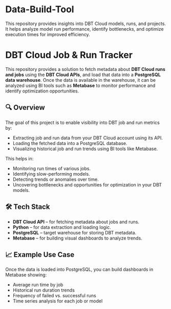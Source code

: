 # Data-Build-Tool
This repository provides insights into DBT Cloud models, runs, and projects. It helps analyze model run performance, identify bottlenecks, and optimize execution times for improved efficiency.


# DBT Cloud Job & Run Tracker

This repository provides a solution to fetch metadata about **DBT Cloud runs and jobs** using the **DBT Cloud APIs**, and load that data into a **PostgreSQL data warehouse**. Once the data is available in the warehouse, it can be analyzed using BI tools such as **Metabase** to monitor performance and identify optimization opportunities.

## 🔍 Overview

The goal of this project is to enable visibility into DBT job and run metrics by:

- Extracting job and run data from your DBT Cloud account using its API.
- Loading the fetched data into a PostgreSQL database.
- Visualizing historical job and run trends using BI tools like Metabase.

This helps in:

- Monitoring run times of various jobs.
- Identifying slow-performing models.
- Detecting trends or anomalies over time.
- Uncovering bottlenecks and opportunities for optimization in your DBT models.

## 🛠️ Tech Stack

- **DBT Cloud API** – for fetching metadata about jobs and runs.
- **Python** – for data extraction and loading logic.
- **PostgreSQL** – target warehouse for storing DBT metadata.
- **Metabase** – for building visual dashboards to analyze trends.

## 📈 Example Use Case

Once the data is loaded into PostgreSQL, you can build dashboards in Metabase showing:

- Average run time by job
- Historical run duration trends
- Frequency of failed vs. successful runs
- Time series analysis for each job or model

